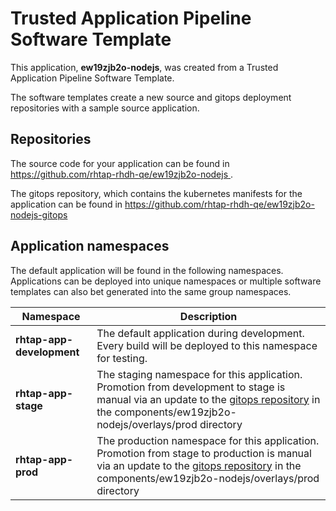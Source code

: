 # Trusted Application Pipeline Software Template

This application, **ew19zjb2o-nodejs**, was created from a Trusted Application Pipeline Software Template.

The software templates create a new source and gitops deployment repositories with a sample source application. 

## Repositories

The source code for your application can be found in [https://github.com/rhtap-rhdh-qe/ew19zjb2o-nodejs ](https://github.com/rhtap-rhdh-qe/ew19zjb2o-nodejs ).
 
The gitops repository, which contains the kubernetes manifests for the application can be found in 
[https://github.com/rhtap-rhdh-qe/ew19zjb2o-nodejs-gitops ](https://github.com/rhtap-rhdh-qe/ew19zjb2o-nodejs-gitops ) 

## Application namespaces 

The default application will be found in the following namespaces. Applications can be deployed into unique namespaces or multiple software templates can also bet generated into the same group namespaces.  

|  Namespace   |  Description   |  
| -------- | -------- |   
| **rhtap-app-development** | The default application during development. Every build will be deployed to this namespace for testing. | 
| **rhtap-app-stage** | The staging namespace for this application. Promotion from development to stage is manual via an update to the [gitops repository](https://github.com/rhtap-rhdh-qe/ew19zjb2o-nodejs-gitops ) in the components/ew19zjb2o-nodejs/overlays/prod directory |  
| **rhtap-app-prod** | The production namespace for this application. Promotion from stage to production is manual via an update to the [gitops repository](https://github.com/rhtap-rhdh-qe/ew19zjb2o-nodejs-gitops ) in the components/ew19zjb2o-nodejs/overlays/prod directory | 